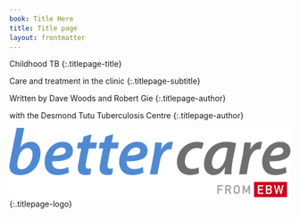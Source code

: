```yaml
---
book: Title Here
title: Title page
layout: frontmatter
---
```


Childhood TB
{:.titlepage-title}

Care and treatment in the clinic
{:.titlepage-subtitle}

Written by Dave Woods and Robert Gie
{:.titlepage-author}

with the Desmond Tutu Tuberculosis Centre
{:.titlepage-author}

![Bettercare logo][logo]{:.titlepage-logo}

[logo]: images/bettercare-logo.svg "Bettercare logo"
